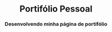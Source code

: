 <h1 align="center">Portifólio Pessoal</h1>
<h3 align="center">Desenvolvendo minha página de portifólio</h3>
